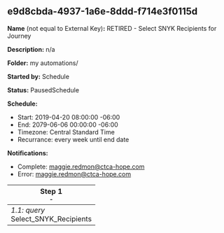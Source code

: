 ## e9d8cbda-4937-1a6e-8ddd-f714e3f0115d

**Name** (not equal to External Key)**:** RETIRED - Select SNYK Recipients for Journey

**Description:** n/a

**Folder:** my automations/

**Started by:** Schedule

**Status:** PausedSchedule

**Schedule:**

* Start: 2019-04-20 08:00:00 -06:00
* End: 2079-06-06 00:00:00 -06:00
* Timezone: Central Standard Time
* Recurrance: every week until end date

**Notifications:**

* Complete: maggie.redmon@ctca-hope.com
* Error: maggie.redmon@ctca-hope.com

| Step 1<br>_<small>-</small>_ |
| --- |
| _1.1: query_<br>Select_SNYK_Recipients |
